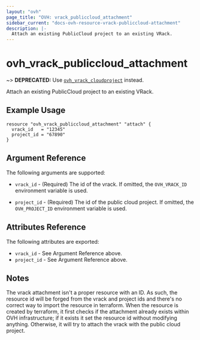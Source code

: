 ```yaml
---
layout: "ovh"
page_title: "OVH: vrack_publiccloud_attachment"
sidebar_current: "docs-ovh-resource-vrack-publiccloud-attachment"
description: |-
  Attach an existing PublicCloud project to an existing VRack.
---
```


# ovh_vrack_publiccloud_attachment

~> __DEPRECATED:__ Use [`ovh_vrack_cloudproject`](./vrack_cloudproject.html) instead.

Attach an existing PublicCloud project to an existing VRack.

## Example Usage

```hcl
resource "ovh_vrack_publiccloud_attachment" "attach" {
  vrack_id   = "12345"
  project_id = "67890"
}
```

## Argument Reference

The following arguments are supported:

* `vrack_id` - (Required) The id of the vrack. If omitted, the `OVH_VRACK_ID`
    environment variable is used.

* `project_id` - (Required) The id of the public cloud project. If omitted,
    the `OVH_PROJECT_ID` environment variable is used.

## Attributes Reference

The following attributes are exported:

* `vrack_id` - See Argument Reference above.
* `project_id` - See Argument Reference above.

## Notes

The vrack attachment isn't a proper resource with an ID. As such, the resource id will
be forged from the vrack and project ids and there's no correct way to import the
resource in terraform. When the resource is created by terraform, it first checks if the
attachment already exists within OVH infrastructure; if it exists it set the resource id
without modifying anything. Otherwise, it will try to attach the vrack with the public
cloud project.
